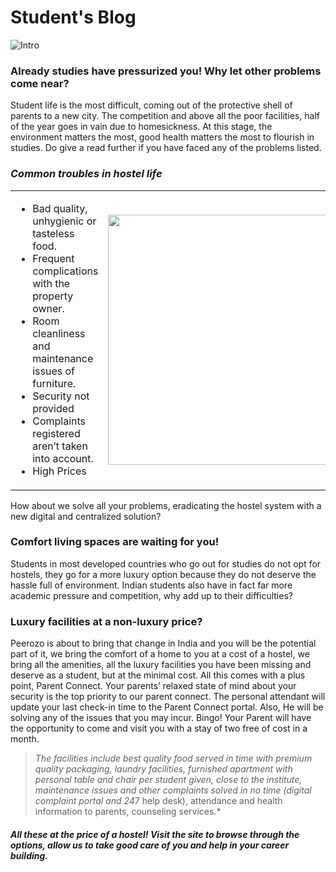 # Student's Blog

![Intro](https://images.pexels.com/photos/1462631/pexels-photo-1462631.jpeg?cs=srgb&dl=smiling-woman-holding-white-android-smartphone-while-sitting-1462631.jpg&fm=jpg)

### Already studies have pressurized you! Why let other problems come near?
Student life is the most difficult, coming out of the protective shell of parents to a new city. The competition and above all the poor facilities, half of the year goes in vain due to homesickness. At this stage, the environment matters the most, good health matters the most to flourish in studies. Do give a read further if you have faced any of the problems listed.

### *Common troubles in hostel life*
| | |
|:-----|------:|
|<ul><li>Bad quality, unhygienic or tasteless food.</li><li>Frequent complications with the property owner.</li><li>Room cleanliness and maintenance issues of furniture.</li><li>Security not provided</li><li>Complaints registered aren’t taken into account.</li><li>High Prices</li></ul>|<img src = "https://images.pexels.com/photos/941693/pexels-photo-941693.jpeg?auto=compress&cs=tinysrgb&dpr=1&w=500" width = "400"/>|

How about we solve all your problems, eradicating the hostel system with a new digital and centralized solution? 

### Comfort living spaces are waiting for you!
Students in most developed countries who go out for studies do not opt for hostels, they go for a more luxury option because they do not deserve the hassle full of environment. Indian students also have in fact far more academic pressure and competition, why add up to their difficulties?

### Luxury facilities at a non-luxury price?
Peerozo is about to bring that change in India and you will be the potential part of it, we bring the comfort of a home to you at a cost of a hostel, we bring all the amenities, all the luxury facilities you have been missing and deserve as a student, but at the minimal cost. All this comes with a plus point, Parent Connect. Your parents’ relaxed state of mind about your security is the top priority to our parent connect. The personal attendant will update your last check-in time to the Parent Connect portal. Also, He will be solving any of the issues that you may incur. Bingo! Your Parent will have the opportunity to come and visit you with a stay of two free of cost in a month.


> *The facilities include best quality food served in time with premium quality packaging, laundry facilities, furnished apartment with personal table and chair per student given, close to the institute, maintenance issues and other complaints solved in no time (digital complaint portal and 24*7 help desk), attendance and health information to parents, counseling services.*



##### *All these at the price of a hostel! Visit the site to browse through the options, allow us to take good care of you and help in your career building.*


